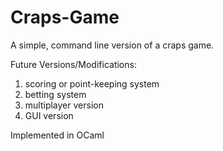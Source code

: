 # Craps-Game
A simple, command line version of a craps game.

Future Versions/Modifications:
  1. scoring or point-keeping system
  2. betting system
  3. multiplayer version
  4. GUI version

Implemented in OCaml

